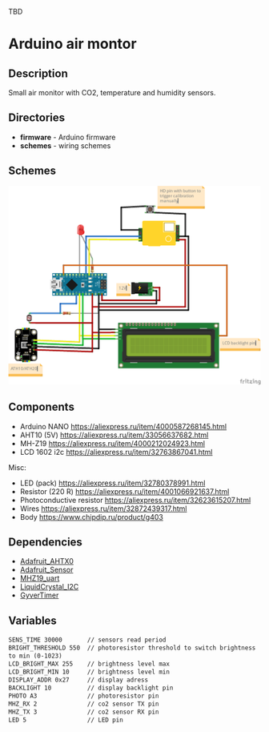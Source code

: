 TBD
# Arduino air montor

## Description
Small air monitor with CO2, temperature and humidity sensors.

## Directories
- **firmware** - Arduino firmware
- **schemes** - wiring schemes

## Schemes
![SCHEME](https://github.com/kashtan404/Airmonitor/blob/main/schemes/scheme01.png)

## Components
- Arduino NANO https://aliexpress.ru/item/4000587268145.html
- AHT10 (5V) https://aliexpress.ru/item/33056637682.html
- MH-Z19 https://aliexpress.ru/item/4000212024923.html
- LCD 1602 i2c https://aliexpress.ru/item/32763867041.html

Misc:
- LED (pack) https://aliexpress.ru/item/32780378991.html
- Resistor (220 R) https://aliexpress.ru/item/4001066921637.html
- Photoconductive resistor https://aliexpress.ru/item/32623615207.html
- Wires https://aliexpress.ru/item/32872439317.html
- Body https://www.chipdip.ru/product/g403


## Dependencies
* [Adafruit_AHTX0](https://github.com/adafruit/Adafruit_AHTX0)
* [Adafruit_Sensor](https://github.com/adafruit/Adafruit_Sensor)
* [MHZ19_uart](https://github.com/piot-jp-Team/mhz19_uart)
* [LiquidCrystal_I2C](https://github.com/johnrickman/LiquidCrystal_I2C)
* [GyverTimer](https://github.com/GyverLibs/GyverTimer)


## Variables
    SENS_TIME 30000       // sensors read period
    BRIGHT_THRESHOLD 550  // photoresistor threshold to switch brightness to min (0-1023)
    LCD_BRIGHT_MAX 255    // brightness level max
    LCD_BRIGHT_MIN 10     // brightness level min
    DISPLAY_ADDR 0x27     // display adress
    BACKLIGHT 10          // display backlight pin
    PHOTO A3              // photoresistor pin
    MHZ_RX 2              // co2 sensor TX pin 
    MHZ_TX 3              // co2 sensor RX pin
    LED 5                 // LED pin

